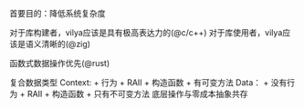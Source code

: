 首要目的：降低系统复杂度

对于库构建者，vilya应该是具有极高表达力的(@c/c++)
对于库使用者，vilya应该是语义清晰的(@zig)

函数式数据操作优先(@rust)

复合数据类型
Context:
    + 行为
    + RAII
    + 构造函数
    + 有可变方法
Data：
    + 没有行为
    + RAII
    + 构造函数
    + 只有不可变方法
底层操作与零成本抽象共存